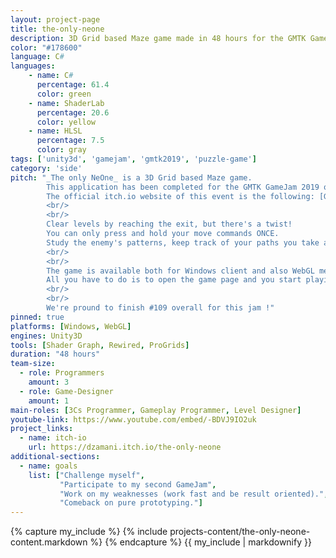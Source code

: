 ```yaml
---
layout: project-page
title: the-only-neone
description: 3D Grid based Maze game made in 48 hours for the GMTK GameJam 2019
color: "#178600"
language: C#
languages:
    - name: C#
      percentage: 61.4
      color: green
    - name: ShaderLab
      percentage: 20.6
      color: yellow
    - name: HLSL
      percentage: 7.5
      color: gray
tags: ['unity3d', 'gamejam', 'gmtk2019', 'puzzle-game']
category: 'side'
pitch: "_The only NeOne_ is a 3D Grid based Maze game. 
        This application has been completed for the GMTK GameJam 2019 organized by Mark Brown. 
        The official itch.io website of this event is the following: [GMTK GameJam 2019](https://itch.io/jam/gmtk-2019).
        <br/>
        <br/>
        Clear levels by reaching the exit, but there's a twist! 
        You can only press and hold your move commands ONCE. 
        Study the enemy's patterns, keep track of your paths you take and figure out how to reach the exit! 
        <br/>
        <br/>
        The game is available both for Windows client and also WebGL meaning you don't need to download anything. 
        All you have to do is to open the game page and you start playing our game !
        <br/>
        <br/>
        We're pround to finish #109 overall for this jam !"
pinned: true
platforms: [Windows, WebGL]
engines: Unity3D
tools: [Shader Graph, Rewired, ProGrids]
duration: "48 hours"
team-size:
  - role: Programmers
    amount: 3
  - role: Game-Designer
    amount: 1
main-roles: [3Cs Programmer, Gameplay Programmer, Level Designer]
youtube-link: https://www.youtube.com/embed/-BDVJ9IO2uk
project_links:
  - name: itch-io
    url: https://dzamani.itch.io/the-only-neone
additional-sections:
  - name: goals
    list: ["Challenge myself",
           "Participate to my second GameJam",
           "Work on my weaknesses (work fast and be result oriented).",
           "Comeback on pure prototyping."]
---
```


<!---
Gregoire Boiron <gregoire.boiron@gmail.com>
Copyright (c) 2018-2019 Gregoire Boiron  All Rights Reserved.
--->

{% capture my_include %}
{% include projects-content/the-only-neone-content.markdown %}
{% endcapture %}
{{ my_include | markdownify }}
